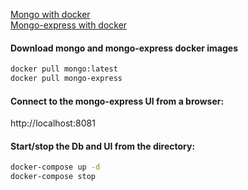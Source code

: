 [Mongo with docker](https://blog.tericcabrel.com/using-docker-and-docker-compose-with-nodejs-and-mongodb/)  
[Mongo-express with docker](https://devops.tutorials24x7.com/blog/containerize-mongodb-and-mongo-express-using-docker-containers)  

#### Download mongo and mongo-express docker images
```bash
docker pull mongo:latest  
docker pull mongo-express  
```

#### Connect to the mongo-express UI from a browser:
http://localhost:8081  

#### Start/stop the Db and UI from the directory:
```bash
docker-compose up -d  
docker-compose stop  
```